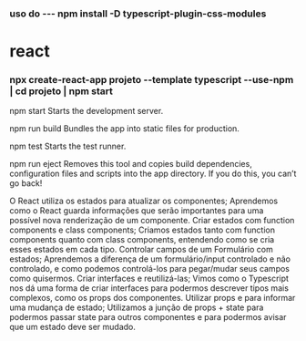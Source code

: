 ### uso do --- npm install -D typescript-plugin-css-modules

# react

### npx create-react-app projeto --template typescript --use-npm | cd projeto | npm start

  npm start
    Starts the development server.

  npm run build
    Bundles the app into static files for production.

  npm test
    Starts the test runner.

  npm run eject
    Removes this tool and copies build dependencies, configuration files
    and scripts into the app directory. If you do this, you can’t go back!












O React utiliza os estados para atualizar os componentes;
Aprendemos como o React guarda informações que serão importantes para uma possível nova renderização de um componente.
Criar estados com function components e class components;
Criamos estados tanto com function components quanto com class components, entendendo como se cria esses estados em cada tipo.
Controlar campos de um Formulário com estados;
Aprendemos a diferença de um formulário/input controlado e não controlado, e como podemos controlá-los para pegar/mudar seus campos como quisermos.
Criar interfaces e reutilizá-las;
Vimos como o Typescript nos dá uma forma de criar interfaces para podermos descrever tipos mais complexos, como os props dos componentes.
Utilizar props e para informar uma mudança de estado;
Utilizamos a junção de props + state para podermos passar state para outros componentes e para podermos avisar que um estado deve ser mudado.

